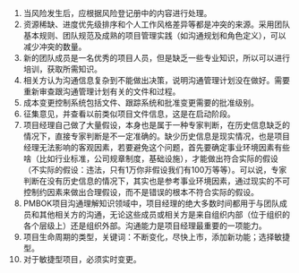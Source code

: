 1. 当风险发生后，应根据风险登记册中的内容进行处理。
2. 资源稀缺、进度优先级排序和个人工作风格差异等都是冲突的来源。采用团队基本规则、团队规范及成熟的项目管理实践（如沟通规划和角色定义），可以减少冲突的数量。
3. 新的团队成员是一名优秀的项目人员，但是缺乏一些专业知识，所以可以进行培训，获取所需知识。
4. 相关方认为沟通信息复杂到不能做出决策，说明沟通管理计划没在做好。需要重新审查跟沟通管理计划有关的文件和过程。
5. 成本变更控制系统包括文件、跟踪系统和批准变更需要的批准级别。
6. 征集意见，并查看以前类似项目文件信息，这是在启动阶段。
7. 项目经理自己做了大量假设，本身也是属于一种专家判断，在历史信息缺乏的情况下，直接专家判断是不一定准确的。缺少历史信息是现实情况，也是项目经理无法影响的客观因素，若要避免这个问题，首先要确定事业环境因素有些啥（比如行业标准，公司规章制度，基础设施），才能做出符合实际的假设（不实际的假设：违法，只有1万你非假设我们有100万等等）。可以说，专家判断在没有历史信息的情况下，其实也是参考事业环境因素，通过现实的不可控制约因素来做出合理假设，而不是错误的根本不符合实际的假设。
8. PMBOK项目沟通理解知识领域中，项目经理的绝大多数时间都用于与团队成员和其他相关方的沟通，无论这些成员或相关方是来自组织内部（位于组织的各个层级上）还是组织外部。沟通能力是项目经理最重要的一项能力。
9. 项目生命周期的类型，关键词：不断变化，尽快上市，添加新功能；选择敏捷型。
10. 对于敏捷型项目，必须实时变更。
